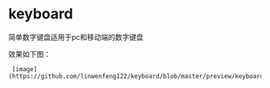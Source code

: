 # keyboard
简单数字键盘适用于pc和移动端的数字键盘


效果如下图：


     [image](https://github.com/linwenfeng122/keyboard/blob/master/preview/keyboard.png)
